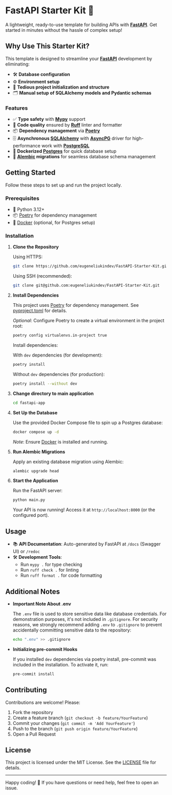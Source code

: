 # FastAPI Starter Kit 🚀

A lightweight, ready-to-use template for building APIs with **[FastAPI](https://fastapi.tiangolo.com/)**. Get started in minutes without the hassle of complex setup!

## Why Use This Starter Kit?

This template is designed to streamline your **[FastAPI](https://fastapi.tiangolo.com/)** development by eliminating:

- 🛠️ **Database configuration**
- ⚙️ **Environment setup**
- 📂 **Tedious project initialization and structure**
- 🗂️ **Manual setup of SQLAlchemy models and Pydantic schemas**

### Features

- ✅ **Type safety** with **[Mypy](https://mypy.readthedocs.io/en/stable/)** support
- 🧹 **Code quality** ensured by **[Ruff](https://docs.astral.sh/ruff/)** linter and formatter
- 📦 **Dependency management** via **[Poetry](https://python-poetry.org/)**
- 🗄️ **Asynchronous [SQLAlchemy](https://www.sqlalchemy.org/)** with **[AsyncPG](https://magicstack.github.io/asyncpg/current/)** driver for high-performance work with **[PostgreSQL](https://www.postgresql.org/)**
- 🐳 **Dockerized [Postgres](https://hub.docker.com/_/postgres)** for quick database setup
- 🔄 **[Alembic](https://alembic.sqlalchemy.org/en/latest/index.html) migrations** for seamless database schema management

## Getting Started

Follow these steps to set up and run the project locally.

### Prerequisites

- 🐍 Python 3.12+
- 📦 [Poetry](https://python-poetry.org/docs/#installation) for dependency management
- 🐳 [Docker](https://www.docker.com/get-started) (optional, for Postgres setup)

### Installation

1. **Clone the Repository**

   Using HTTPS:
   ```bash
   git clone https://github.com/eugeneliukindev/FastAPI-Starter-Kit.git
   ```

   Using SSH (recommended):
   ```bash
   git clone git@github.com:eugeneliukindev/FastAPI-Starter-Kit.git
   ```

2. **Install Dependencies**

   This project uses [Poetry](https://python-poetry.org/) for dependency management. See [pyproject.toml](pyproject.toml) for details.

   *Optional*: Configure Poetry to create a virtual environment in the project root:
   ```bash
   poetry config virtualenvs.in-project true
   ```

   Install dependencies:

   With `dev` dependencies (for development):
   ```bash
   poetry install
   ```

   Without `dev` dependencies (for production):
   ```bash
   poetry install --without dev
   ```

3. **Change directory to main application**
   ```bash
   cd fastapi-app
   ```

4. **Set Up the Database**

   Use the provided Docker Compose file to spin up a Postgres database:
   ```bash
   docker compose up -d
   ```

   *Note*: Ensure [Docker](https://www.docker.com/) is installed and running.

5. **Run Alembic Migrations**
 
   Apply an existing database migration using Alembic:
   ```bash
   alembic upgrade head
   ```

6. **Start the Application**

   Run the FastAPI server:
   ```bash
   python main.py
   ```

   Your API is now running! Access it at `http://localhost:8000` (or the configured port).

## Usage

- 📚 **API Documentation**: Auto-generated by FastAPI at `/docs` (Swagger UI) or `/redoc`
- 🛠️ **Development Tools**:
  - Run `mypy .` for type checking
  - Run `ruff check .` for linting
  - Run `ruff format .` for code formatting

## Additional Notes
  
- **Important Note About .env**

  The `.env` file is used to store sensitive data like database credentials. For demonstration purposes, it's not included in `.gitignore`. For security reasons, we strongly recommend adding `.env` to `.gitignore` to prevent accidentally committing sensitive data to the repository:
   ```bash
   echo ".env" >> .gitignore
   ```
  
- **Initializing pre-commit Hooks**
  
   If you installed `dev` dependencies via poetry install, pre-commit was included in the installation. To activate it, run:
   ```bash
   pre-commit install
   ```

## Contributing

Contributions are welcome! Please:

1. Fork the repository
2. Create a feature branch (`git checkout -b feature/YourFeature`)
3. Commit your changes (`git commit -m 'Add YourFeature'`)
4. Push to the branch (`git push origin feature/YourFeature`)
5. Open a Pull Request

## License

This project is licensed under the MIT License. See the [LICENSE](LICENSE.txt) file for details.

---

Happy coding! 🎉 If you have questions or need help, feel free to open an issue.
